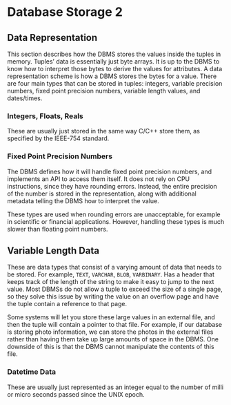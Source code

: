 # Database Storage 2

## Data Representation
This section describes how the DBMS stores the values inside the tuples in memory.
Tuples’ data is essentially just byte arrays. It is up to the DBMS to know how to interpret those bytes to
derive the values for attributes. A data representation scheme is how a DBMS stores the bytes for a value.
There are four main types that can be stored in tuples: integers, variable precision numbers, fixed point
precision numbers, variable length values, and dates/times.

### Integers, Floats, Reals
These are usually just stored in the same way C/C++ store them, as specified by the IEEE-754
standard.

### Fixed Point Precision Numbers
The DBMS defines how it will handle fixed point precision numbers, and implements an API to 
access them itself. It does not rely on CPU instructions, since they have rounding errors.
Instead, the entire precision of the number is stored in the representation, along with
additional metadata telling the DBMS how to interpret the value.

These types are used when rounding errors are unacceptable, for example in scientific or financial 
applications. However, handling these types is much slower than floating point numbers.

## Variable Length Data
These are data types that consist of a varying amount of data that needs to be stored. For example,
`TEXT`, `VARCHAR`, `BLOB`, `VARBINARY`. Has a header that keeps track of the length of the string to make it easy to jump to the next value.
Most DBMSs do not allow a tuple to exceed the size of a single page, so they solve this issue by
writing the value on an overflow page and have the tuple contain a reference to that page.

Some systems will let you store these large values in an external file, and then the tuple will contain
a pointer to that file. For example, if our database is storing photo information, we can store the
photos in the external files rather than having them take up large amounts of space in the DBMS. One
downside of this is that the DBMS cannot manipulate the contents of this file.

### Datetime Data
These are usually just represented as an integer equal to the number of milli or micro seconds passed
since the UNIX epoch.